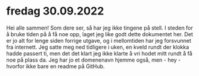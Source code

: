 # fredag 30.09.2022

Hei alle sammen! Som dere ser, så har jeg ikke tingene på stell. I steden for å bruke tiden på å få noe opp, laget jeg like godt dette dokumentet her. Det er jo alt for lenge siden forrige utgave, og i mellomtiden har jeg forsvunnet fra internett. Jeg satte meg ned tidligere i uken, en kveld rundt der klokka hadde passert ti, men det det klart jeg ikke klarte å vri hodet mitt rundt å få noe på plass da. Jeg har jo et domenenavn hjemme også, men - hey - hvorfor ikke bare en readme på GitHub.

